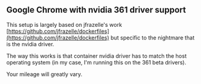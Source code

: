 ## Google Chrome with nvidia 361 driver support

This setup is largely based on jfrazelle's work [https://github.com/jfrazelle/dockerfiles](https://github.com/jfrazelle/dockerfiles) but specific to the nightmare that is the nvidia driver.

The way this works is that container nvidia driver has to match the host operating system (in my case, I'm running this on the 361 beta drivers).

Your mileage will greatly vary.

